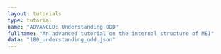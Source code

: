 ```yaml
---
layout: tutorials
type: tutorial
name: "ADVANCED: Understanding ODD"
fullname: "An advanced tutorial on the internal structure of MEI"
data: "180_understanding_odd.json"
---
```

